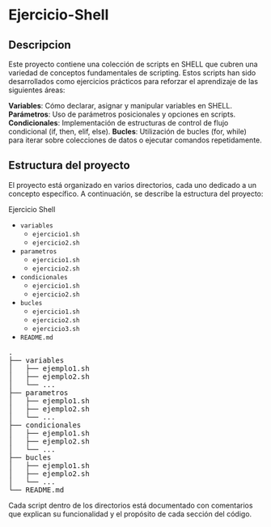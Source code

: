 # Ejercicio-Shell

## Descripcion
Este proyecto contiene una colección de scripts en SHELL que cubren una variedad de conceptos fundamentales de scripting. Estos scripts han sido desarrollados como ejercicios prácticos para reforzar el aprendizaje de las siguientes áreas:

**Variables**: Cómo declarar, asignar y manipular variables en SHELL.
**Parámetros**: Uso de parámetros posicionales y opciones en scripts.
**Condicionales**: Implementación de estructuras de control de flujo condicional (if, then, elif, else).
**Bucles**: Utilización de bucles (for, while) para iterar sobre colecciones de datos o ejecutar comandos repetidamente.

## Estructura del proyecto
El proyecto está organizado en varios directorios, cada uno dedicado a un concepto específico. A continuación, se describe la estructura del proyecto:

Ejercicio Shell                                                                                                                                                     
- `variables`
  - `ejercicio1.sh`
  - `ejercicio2.sh`
- `parametros`
  - `ejercicio1.sh`
  - `ejercicio2.sh`
- `condicionales`
  - `ejercicio1.sh`
  - `ejercicio2.sh`
- `bucles`
  - `ejercicio1.sh`
  - `ejercicio2.sh`
  - `ejercicio3.sh`
- `README.md`


<pre>
.
├── variables
│   ├── ejemplo1.sh
│   ├── ejemplo2.sh
│   └── ...
├── parametros
│   ├── ejemplo1.sh
│   ├── ejemplo2.sh
│   └── ...
├── condicionales
│   ├── ejemplo1.sh
│   ├── ejemplo2.sh
│   └── ...
├── bucles
│   ├── ejemplo1.sh
│   ├── ejemplo2.sh
│   └── ...
└── README.md
</pre>

Cada script dentro de los directorios está documentado con comentarios que explican su funcionalidad y el propósito de cada sección del código.
